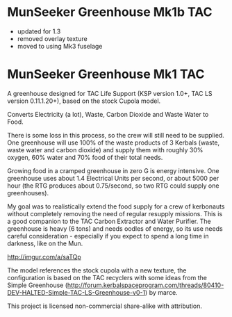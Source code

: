 MunSeeker Greenhouse Mk1b TAC
=============================

* updated for 1.3
* removed overlay texture
* moved to using Mk3 fuselage



MunSeeker Greenhouse Mk1 TAC
============================

A greenhouse designed for TAC Life Support (KSP version 1.0+, TAC LS version 0.11.1.20+), based on the stock Cupola model.

Converts Electricity (a lot), Waste, Carbon Dioxide and Waste Water to Food. 

There is some loss in this process, so the crew will still need to be supplied. One greenhouse will use 100% of the waste products of 3 Kerbals (waste, waste water and carbon dioxide) and supply them with roughly 30% oxygen, 60% water and 70% food of their total needs.

Growing food in a cramped greenhouse in zero G is energy intensive. One greenhouse uses about 1.4 Electrical Units per second, or about 5000 per hour (the RTG produces about 0.75/second, so two RTG could supply one greenhouses).

My goal was to realistically extend the food supply for a crew of kerbonauts without completely removing the need of regular resupply missions. This is a good companion to the TAC Carbon Extractor and Water Purifier. The greenhouse is heavy (6 tons) and needs oodles of energy, so its use needs careful consideration - especially if you expect to spend a long time in darkness, like on the Mun.

http://imgur.com/a/saTQp

The model references the stock cupola with a new texture, the configuration is based on the TAC recyclers with some ideas from the Simple Greenhouse (http://forum.kerbalspaceprogram.com/threads/80410-DEV-HALTED-Simple-TAC-LS-Greenhouse-v0-1) by marce.

This project is licensed non-commercial share-alike with attribution.
